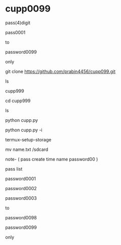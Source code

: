 # cupp0099

pass(4)digit

pass0001

to

password0099

only

git clone https://github.com/prabin4456/cupp099.git

ls

cupp999

cd cupp999

ls

python cupp.py

python cupp.py -i

termux-setup-storage

mv name.txt /sdcard

note- ( pass create time name password00 )

pass list

password0001

password0002

password0003

to

password0098

password0099

only
